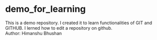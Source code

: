# demo_for_learning
This is a demo repository. I created it to learn functionalities of GIT and GITHUB.
I lerned how to edit a repository on github.
<br>
Author: Himanshu Bhushan

